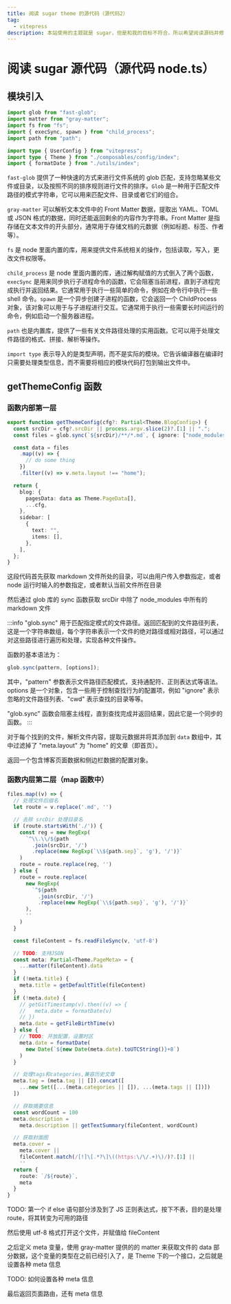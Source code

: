 ```yaml
---
title: 阅读 sugar theme 的源代码（源代码2）
tag:
  - vitepress
description: 本站使用的主题就是 sugar，但是和我的目标不符合，所以希望阅读源码并修改，此处为第一步：阅读源码
---
```


# 阅读 sugar 源代码（源代码 node.ts）

## 模块引入

```typescript
import glob from "fast-glob";
import matter from "gray-matter";
import fs from "fs";
import { execSync, spawn } from "child_process";
import path from "path";

import type { UserConfig } from "vitepress";
import type { Theme } from "./composables/config/index";
import { formatDate } from "./utils/index";
```

`fast-glob` 提供了一种快速的方式来进行文件系统的 glob 匹配，支持忽略某些文件或目录，以及按照不同的排序规则进行文件的排序。`Glob` 是一种用于匹配文件路径的模式字符串，它可以用来匹配文件、目录或者它们的组合。

`gray-matter` 可以解析文本文件中的 Front Matter 数据，提取出 YAML、TOML 或 JSON 格式的数据，同时还能返回剩余的内容作为字符串。Front Matter 是指存储在文本文件的开头部分，通常用于存储文档的元数据（例如标题、标签、作者等）。

`fs` 是 node 里面内置的库，用来提供文件系统相关的操作，包括读取，写入，更改文件权限等。

`child_process` 是 node 里面内置的库，通过解构赋值的方式倒入了两个函数，`execSync` 是用来同步执行子进程命令的函数，它会阻塞当前进程，直到子进程完成执行并返回结果。它通常用于执行一些简单的命令，例如在命令行中执行一些 shell 命令。`spawn` 是一个异步创建子进程的函数，它会返回一个 ChildProcess 对象，该对象可以用于与子进程进行交互。它通常用于执行一些需要长时间运行的命令，例如启动一个服务器进程。

`path` 也是内置库，提供了一些有关文件路径处理的实用函数。它可以用于处理文件路径的格式、拼接、解析等操作。

`import type` 表示导入的是类型声明，而不是实际的模块。它告诉编译器在编译时只需要处理类型信息，而不需要将相应的模块代码打包到输出文件中。

## getThemeConfig 函数

### 函数内部第一层

```typescript
export function getThemeConfig(cfg?: Partial<Theme.BlogConfig>) {
  const srcDir = cfg?.srcDir || process.argv.slice(2)?.[1] || ".";
  const files = glob.sync(`${srcDir}/**/*.md`, { ignore: ["node_modules"] });

  const data = files
    .map((v) => {
      // do some thing
    })
    .filter((v) => v.meta.layout !== "home");

  return {
    blog: {
      pagesData: data as Theme.PageData[],
      ...cfg,
    },
    sidebar: [
      {
        text: "",
        items: [],
      },
    ],
  };
}
```

这段代码首先获取 markdown 文件所处的目录，可以由用户传入参数指定，或者 node 运行时输入的参数指定，或者默认当前文件所在目录

然后通过 glob 库的 sync 函数获取 srcDir 中除了 node_modules 中所有的 markdown 文件

:::info
"glob.sync" 用于匹配指定模式的文件路径。返回匹配到的文件路径列表，这是一个字符串数组，每个字符串表示一个文件的绝对路径或相对路径，可以通过对这些路径进行遍历和处理，实现各种文件操作。

函数的基本语法为：

```javascript
glob.sync(pattern, [options]);
```

其中，"pattern" 参数表示文件路径匹配模式，支持通配符、正则表达式等语法。 options 是一个对象，包含一些用于控制查找行为的配置项，例如 "ignore" 表示忽略的文件路径列表、"cwd" 表示查找的目录等等。

"glob.sync" 函数会阻塞主线程，直到查找完成并返回结果，因此它是一个同步的函数。
:::

对于每个找到的文件，解析文件内容，提取元数据并将其添加到 `data` 数组中，其中过滤掉了 "meta.layout" 为 "home" 的文章（即首页）。

返回一个包含博客页面数据和侧边栏数据的配置对象。

### 函数内层第二层（map 函数中）

```typescript
files.map((v) => {
  // 处理文件后缀名
  let route = v.replace('.md', '')

  // 去除 srcDir 处理目录名
  if (route.startsWith('./')) {
    const reg = new RegExp(
      `^\\.\\/${path
        .join(srcDir, '/')
        .replace(new RegExp(`\\${path.sep}`, 'g'), '/')}`
    )
    route = route.replace(reg, '')
  } else {
    route = route.replace(
      new RegExp(
        `^${path
          .join(srcDir, '/')
          .replace(new RegExp(`\\${path.sep}`, 'g'), '/')}`
      ),
      ''
    )
  }

  const fileContent = fs.readFileSync(v, 'utf-8')

  // TODO: 支持JSON
  const meta: Partial<Theme.PageMeta> = {
    ...matter(fileContent).data
  }
  if (!meta.title) {
    meta.title = getDefaultTitle(fileContent)
  }
  if (!meta.date) {
    // getGitTimestamp(v).then((v) => {
    //   meta.date = formatDate(v)
    // })
    meta.date = getFileBirthTime(v)
  } else {
    // TODO: 开放配置，设置时区
    meta.date = formatDate(
      new Date(`${new Date(meta.date).toUTCString()}+8`)
    )
  }

  // 处理tags和categories,兼容历史文章
  meta.tag = (meta.tag || []).concat([
    ...new Set([...(meta.categories || []), ...(meta.tags || [])])
  ])

  // 获取摘要信息
  const wordCount = 100
  meta.description =
    meta.description || getTextSummary(fileContent, wordCount)

  // 获取封面图
  meta.cover =
    meta.cover ||
    fileContent.match(/[!]\[.*?\]\((https:\/\/.+)\)/)?.[1] ||
    ''
  return {
    route: `/${route}`,
    meta
  }
}
```

TODO: 第一个 if else 语句部分涉及到了 JS 正则表达式，按下不表，目的是处理 route，将其转变为可用的路径

然后使用 utf-8 格式打开这个文件，并赋值给 fileContent

之后定义 meta 变量，使用 gray-matter 提供的的 matter 来获取文件的 data 部分数据，这个变量的类型在之前已经引入了，是 Theme 下的一个接口，之后就是设置各种 meta 信息

TODO: 如何设置各种 meta 信息

最后返回页面路由，还有 meta 信息
